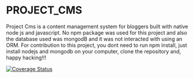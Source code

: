 # PROJECT_CMS

Project Cms is a content management system for bloggers built with native node js and javascript. 
No npm package was used for this project and also the database used was mongodB and it was not interacted with using an ORM.
For contribution to this project, you dont need to run npm install, just install nodejs and mongodb on your computer, clone the repository and, happy hacking!!!

[![Coverage Status](https://coveralls.io/repos/github/fakorede-bolu/book-a-meal/badge.svg)](https://coveralls.io/github/fakorede-bolu/book-a-meal)
